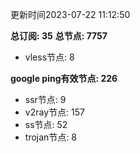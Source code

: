 更新时间2023-07-22 11:12:50

**总订阅: 35**
**总节点: 7757**
- vless节点: 8

**google ping有效节点: 226**
- ssr节点: 9
- v2ray节点: 157
- ss节点: 52
- trojan节点: 8
